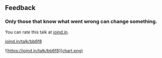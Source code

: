 ## Feedback

### Only those that know what went wrong can change something.</h3>
<div class="multicolumn">
<div>
<p>You can rate this talk at <a href="http://joind.in">joind.in</a>.</p>
<p><a href="https://joind.in/talk/bb6f8">joind.in/talk/bb6f8</a></p>
</div>
<div>

![https://joind.in/talk/bb6f8](chart.png)

</div>
</div>
